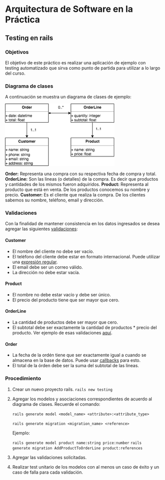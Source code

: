 # Arquitectura de Software en la Práctica

## Testing en rails

### Objetivos

El objetivo de este práctico es realizar una aplicación de ejemplo con testing automatizado que sirva como punto de partida para utilizar a lo largo del curso.

### Diagrama de clases

A continuación se muestra un diagrama de clases de ejemplo:

![class_diagram](img/class_diagram.png)

**Order:** Representa una compra con su respectiva fecha de compra y total.
**OrderLine:** Son las lineas (o detalles) de la compra. Es decir que productos y cantidades de los mismos fueron adquiridos.
**Product:** Representa al producto que está en venta. De los productos conocemos su nombre y precio.
**Customer:** Es el cliente que realiza la compra. De los clientes sabemos su nombre, teléfono, email y dirección.

### Validaciones

Con la finalidad de mantener consistencia en los datos ingresados se desea agregar las siguientes [validaciones](https://guides.rubyonrails.org/active_record_validations.html):

#### Customer

* El nombre del cliente no debe ser vacío.
* El teléfono del cliente debe estar en formato internacional. Puede utilizar una [expresión regular](https://www.oreilly.com/library/view/regular-expressions-cookbook/9781449327453/ch04s03.html).
* El email debe ser un correo válido.
* La dirección no debe estar vacía.

#### Product

* El nombre no debe estar vacío y debe ser único.
* El precio del producto tiene que ser mayor que cero.

#### OrderLine

* La cantidad de productos debe ser mayor que cero.
* El subtotal debe ser exactamente la cantidad de productos * precio del producto. Ver ejemplo de esas validaciones [aquí](https://guides.rubyonrails.org/active_record_validations.html#custom-methods).

#### Order

* La fecha de la ordén tiene que ser exactamente igual a cuando se almacena en la base de datos. Puede usar [callbacks](https://guides.rubyonrails.org/active_record_callbacks.html) para esto.
* El total de la órden debe ser la suma del subtotal de las lineas.

### Procedimiento

1. Crear un nuevo proyecto rails.
    ```rails new testing```
2. Agregar los modelos y asociaciones correspondientes de acuerdo al diagrama de clases. Recuerde el comando:
    
    ```rails generate model <model_name> <attribute>:<attribute_type>```

    ```rails generate migration <migration_name> <reference>```

    Ejemplo:

    ```rails generate model product name:string price:number```
    ```rails generate migration AddProductToOrderLine product:references```
3. Agregar las validaciones solicitadas.
4. Realizar test unitario de los modelos con al menos un caso de éxito y un caso de falla para  cada validación.